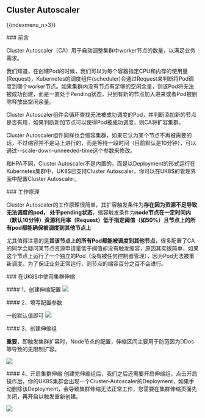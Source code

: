 ## Cluster Autoscaler

{{indexmenu_n>3}}

\#\#\# 前言

Cluster Autoscaler（CA）用于自动调整集群中worker节点的数量，以满足业务需求。

我们知道，在创建Pod的时候，我们可以为每个容器指定CPU和内存的使用量(Request)，Kubernetes的调度组件(scheduler)会通过Request来判断将Pod调度到哪个worker节点。如果集群内没有节点有足够的空闲余量，则该Pod将无法被成功创建，而是一直处于Pending状态，只到有新的节点加入进来或者Pod被删除释放出空闲余量。

Cluster
Autoscaler组件会循环查找无法被成功调度的Pod，并判断添加新的节点是否有用，如果判断新加节点可以使得Pod被成功调度，则CA将扩容集群。

Cluster
Autoscaler组件同样也会缩容集群，如果它认为某个节点不再被需要的话，不过缩容并不是马上进行的，而是等待一段时间（目前默认是10分钟），可以通过--scale-down-unneeded-time这个参数来修改。

和HPA不同，Cluster
Autoscaler不是内置的，而是以Deployment的形式运行在Kubernetes集群中，UK8S已支持Cluster
Autoscaler，你可以在UK8S的管理界面中配置Cluster Autoscaler。

\#\#\# 工作原理

Cluster Autoscaler的工作原理很简单，其扩容触发条件为**存在因为资源不足导致无法调度的pod，
处于pending状态**，缩容触发条件为**node节点在一定时间内（默认10分钟）资源利用率（Request）低于指定阈值（如50%）且节点上的所有pod都能确保被调度到其他节点上**

尤其值得注意的是**其该节点上的所有Pod都能被调度到其他节点**，很多配置了CA的同学会疑问某节点资源申请量低于阈值却没有触发缩容，原因其实很简单，如果这个节点上运行了一个独立的Pod（没有被任何控制器管理），因为Pod无法被重新调度，为了保证业务正常运行，则节点的缩容百分之百不会进行。

\#\#\# 在UK8S中使用集群伸缩

\#\#\#\# 1、创建伸缩配置
![](/images/compute/uk8s/bestpractice/autoscaling/wechatworkscreenshot_120eae74-0e91-463b-8c78-20c513f2c0a9.png)

\#\#\#\# 2、填写配置参数

一般默认值即可 ![](/compute/uk8s/bestpractice/autoscaling/2.png)

\#\#\#\# 3、创建伸缩组

**重要**，即触发集群扩容时，Node节点的配置，伸缩区间主要用于防范因为DDos等导致的无限制扩容。

![](/images/compute/uk8s/bestpractice/autoscaling/3.png)

\#\#\#\# 4、开启集群伸缩
创建完伸缩组后，我们之后还需要开启伸缩组，点击开启操作后，你的UK8S集群会出现一个Cluster-Autoscaler的Deployment，如果手动删除该Deployment，会导致集群伸缩无法正常工作，您需要在集群伸缩页面先关闭，再开启以触发重新创建。

![](/images/compute/uk8s/bestpractice/autoscaling/4.png)
